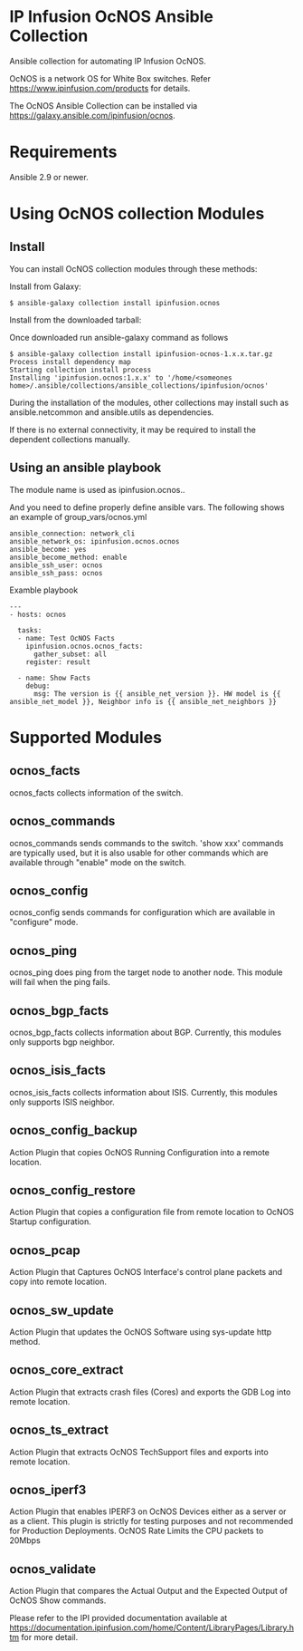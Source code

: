 # IP Infusion OcNOS Ansible Collection

Ansible collection for automating IP Infusion OcNOS.

OcNOS is a network OS for White Box switches. Refer https://www.ipinfusion.com/products for details.

The OcNOS Ansible Collection can be installed via https://galaxy.ansible.com/ipinfusion/ocnos.

# Requirements
Ansible 2.9 or newer.

# Using OcNOS collection Modules

## Install
You can install OcNOS collection modules through these methods:

Install from Galaxy:
```
$ ansible-galaxy collection install ipinfusion.ocnos
```

Install from the downloaded tarball:

Once downloaded run ansible-galaxy command as follows
```
$ ansible-galaxy collection install ipinfusion-ocnos-1.x.x.tar.gz       
Process install dependency map
Starting collection install process
Installing 'ipinfusion.ocnos:1.x.x' to '/home/<someones home>/.ansible/collections/ansible_collections/ipinfusion/ocnos'
```

During the installation of the modules, other collections may install such as ansible.netcommon and ansible.utils as dependencies.

If there is no external connectivity, it may be required to install the dependent collections manually.

## Using an ansible playbook
The module name is used as ipinfusion.ocnos.<module>.

And you need to define properly define ansible vars.
The following shows an example of group_vars/ocnos.yml
```
ansible_connection: network_cli
ansible_network_os: ipinfusion.ocnos.ocnos
ansible_become: yes
ansible_become_method: enable
ansible_ssh_user: ocnos
ansible_ssh_pass: ocnos
```

Examble playbook
```
---
- hosts: ocnos

  tasks:
  - name: Test OcNOS Facts
    ipinfusion.ocnos.ocnos_facts:
      gather_subset: all
    register: result

  - name: Show Facts
    debug:
      msg: The version is {{ ansible_net_version }}. HW model is {{ ansible_net_model }}, Neighbor info is {{ ansible_net_neighbors }}
```


# Supported Modules

## ocnos_facts
ocnos_facts collects information of the switch.

## ocnos_commands
ocnos_commands sends commands to the switch. 
'show xxx' commands are typically used, but it is also usable for other commands which are available through "enable" mode on the switch.

## ocnos_config
ocnos_config sends commands for configuration which are available in "configure" mode.

## ocnos_ping
ocnos_ping does ping from the target node to another node. This module will fail when the ping fails.

## ocnos_bgp_facts
ocnos_bgp_facts collects information about BGP. Currently, this modules only supports bgp neighbor.

## ocnos_isis_facts
ocnos_isis_facts collects information about ISIS. Currently, this modules only supports ISIS neighbor.

## ocnos_config_backup
Action Plugin that copies OcNOS Running Configuration into a remote location.

## ocnos_config_restore
Action Plugin that copies a configuration file from remote location to OcNOS Startup configuration.

## ocnos_pcap
Action Plugin that Captures OcNOS Interface's control plane packets and copy into remote location.

## ocnos_sw_update
Action Plugin that updates the OcNOS Software using sys-update http method.

## ocnos_core_extract
Action Plugin that extracts crash files (Cores) and exports the GDB Log into remote location.

## ocnos_ts_extract
Action Plugin that extracts OcNOS TechSupport files and exports into remote location.

## ocnos_iperf3
Action Plugin that enables IPERF3 on OcNOS Devices either as a server or as a client.
This plugin is strictly for testing purposes and not recommended for Production Deployments.
OcNOS Rate Limits the CPU packets to 20Mbps

## ocnos_validate
Action Plugin that compares the Actual Output and the Expected Output of OcNOS Show commands.


Please refer to the IPI provided documentation available at https://documentation.ipinfusion.com/home/Content/LibraryPages/Library.htm for more detail.
